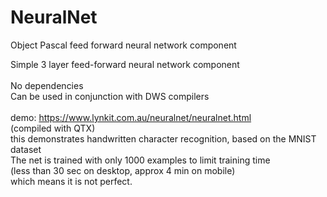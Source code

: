 # NeuralNet
Object Pascal feed forward neural network component

Simple 3 layer feed-forward neural network component\
\
No dependencies\
Can be used in conjunction with DWS compilers\
\
demo: https://www.lynkit.com.au/neuralnet/neuralnet.html <br>
(compiled with QTX)
\
this demonstrates handwritten character recognition, based on the MNIST dataset\
The net is trained with only 1000 examples to limit training time\
(less than 30 sec on desktop, approx 4 min on mobile)\
which means it is not perfect. 
